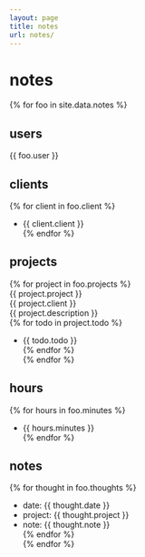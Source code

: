 ```yaml
---
layout: page
title: notes
url: notes/
---
```

# notes
{% for foo in site.data.notes %}  
## users  
{{ foo.user }}  
## clients  
{% for client in foo.client %}  
- {{ client.client }}  
{% endfor %}  
## projects  
{% for project in foo.projects %}  
{{ project.project }}  
{{ project.client }}  
{{ project.description }}  
{% for todo in project.todo %}  
- {{ todo.todo }}  
{% endfor %}  
{% endfor %}  
## hours  
{% for hours in foo.minutes %}  
- {{ hours.minutes }}  
{% endfor %}  
## notes  
{% for thought in foo.thoughts %}  
- date: {{ thought.date }}  
- project: {{ thought.project }}  
- note: {{ thought.note }}  
{% endfor %}  
{% endfor %}  
